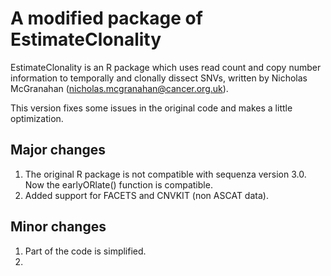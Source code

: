 # A modified package of EstimateClonality

EstimateClonality is an R package which uses read count and copy number information to temporally and clonally dissect SNVs, written by Nicholas McGranahan (nicholas.mcgranahan@cancer.org.uk).

This version fixes some issues in the original code and makes a little optimization.

## Major changes

1. The original R package is not compatible with sequenza version 3.0. Now the earlyORlate() function is compatible.
2. Added support for FACETS and CNVKIT (non ASCAT data).

## Minor changes

1. Part of the code is simplified.
2. 
